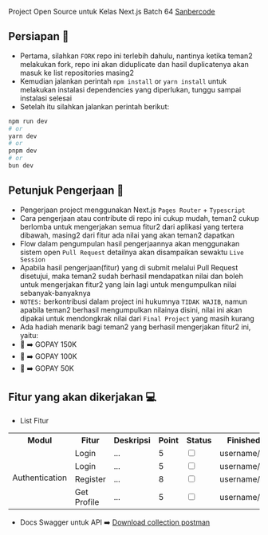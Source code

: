Project Open Source untuk Kelas Next.js Batch 64 [Sanbercode](https://sanbercode.com/)

## Persiapan 🚀

- Pertama, silahkan `FORK` repo ini terlebih dahulu, nantinya ketika teman2 melakukan fork, repo ini akan diduplicate dan hasil duplicatenya akan masuk ke list repositories masing2
- Kemudian jalankan perintah `npm install` or `yarn install` untuk melakukan instalasi dependencies yang diperlukan, tunggu sampai instalasi selesai
- Setelah itu silahkan jalankan perintah berikut:

```bash
npm run dev
# or
yarn dev
# or
pnpm dev
# or
bun dev
```

## Petunjuk Pengerjaan 📎

- Pengerjaan project menggunakan Next.js `Pages Router` + `Typescript`
- Cara pengerjaan atau contribute di repo ini cukup mudah, teman2 cukup berlomba untuk mengerjakan semua fitur2 dari aplikasi yang tertera dibawah, masing2 dari fitur ada nilai yang akan teman2 dapatkan
- Flow dalam pengumpulan hasil pengerjaannya akan menggunakan sistem open `Pull Request` detailnya akan disampaikan sewaktu `Live Session`
- Apabila hasil pengerjaan(fitur) yang di submit melalui Pull Request disetujui, maka teman2 sudah berhasil mendapatkan nilai dan boleh untuk mengerjakan fitur2 yang lain lagi untuk mengumpulkan nilai sebanyak-banyaknya
- `NOTES:` berkontribusi dalam project ini hukumnya `TIDAK WAJIB`, namun apabila teman2 berhasil mengumpulkan nilainya disini, nilai ini akan dipakai untuk mendongkrak nilai dari `Final Project` yang masih kurang
- Ada hadiah menarik bagi teman2 yang berhasil mengerjakan fitur2 ini, yaitu:
- 🥇 ➡️ GOPAY 150K
- 🥈 ➡️ GOPAY 100K
- 🥉 ➡️ GOPAY 50K

## Fitur yang akan dikerjakan 💻

- List Fitur

<table>
  <tr>
    <th>Modul</th>
    <th>Fitur</th>
    <th>Deskripsi</th>
    <th>Point</th>
    <th>Status</th>
    <th>Finished By</th>
  </tr>
  <tr>
    <td rowspan="4">Authentication</td>
    <td>Login</td>
    <td>...</td>
    <td>5</td>
    <td>
      <input type="checkbox" />
    </td>
    <td>username/email</td>
  </tr>
  <tr>
    <td>Login</td>
    <td>...</td>
    <td>5</td>
    <td>
      <input type="checkbox" />
    </td>
    <td>username/email</td>
  </tr>
  <tr>
    <td>Register</td>
    <td>...</td>
    <td>8</td>
    <td>
      <input type="checkbox" />
    </td>
    <td>username/email</td>
  </tr>
  <tr>
    <td>Get Profile</td>
    <td>...</td>
    <td>5</td>
    <td>
      <input type="checkbox" />
    </td>
    <td>username/email</td>
  </tr>
</table>

- Docs Swagger untuk API ➡️ [Download collection postman](https://drive.google.com/file/d/1q_A2t1dG2a9lV8McPCnMrXqfg9cWKuQ5/view?usp=sharing)
